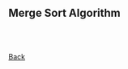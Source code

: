 ## Merge Sort Algorithm
<br/>

<br/>[Back](https://github.com/ManuCanedo/DailyCodingChallenges-Cpp) 
